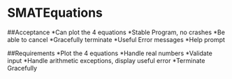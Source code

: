 # SMATEquations

##Acceptance
*Can plot the 4 equations
*Stable Program, no crashes
*Be able to cancel
*Gracefully terminate
*Useful Error messages
*Help prompt

##Requirements
*Plot the 4 equations
*Handle real numbers
*Validate input
*Handle arithmetic exceptions, display useful error
*Terminate Gracefully

